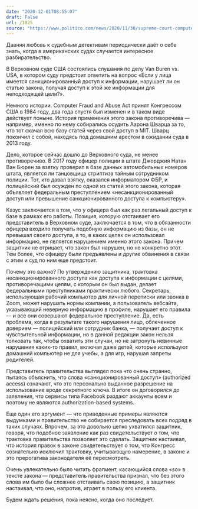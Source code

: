 ```yaml
---
date: "2020-12-01T08:55:07"
draft: False
url: /1825
source: "https://www.politico.com/news/2020/11/30/supreme-court-computer-crime-law-441441"
---
```


Давняя любовь к судебным детективам периодически даёт о себе знать, когда в американских судах случается интересное разбирательство. 

В Верховном суде США состоялись слушания по делу Van Buren vs. USA, в котором суду предстоит ответить на вопрос «Если у лица имеется санкционированный доступ к информации, нарушает ли он статью закона, получая доступ к этой же информации для неподходящей цели?».

Немного истории. Computer Fraud and Abuse Act принят Конгрессом США в 1984 году, два года спустя был изменен и в таком виде действует поныне. История применения этого закона противоречива — например, именно по нему собирались осудить Аарона Шварца за то, что тот скачал всю базу статей через свой доступ в MIT. Шварц покончил с собой, находясь под домашним арестом в ожидании суда в 2013 году.

Дело, которое сейчас дошло до Верховного суда, не менее противоречиво. В 2017 году офицер полиции в штате Джорджия Натан Ван Бюрен за взятку проверил в базе данных автомобильных номеров штата, является ли танцовщица стриптиза тайным сотрудником полиции. Тот, кто давал взятку, оказался информатором ФБР, и полицейский был осужден по одной из статей этого закона, которая объявляет федеральным преступлением «несанкционированный доступ или превышение санкционированного доступа к компьютеру».

Казус заключается в том, что у офицера был как раз легальный доступ к базе в рамках его работы. Позиция, которую отстаивает его представитель в Верховном суде, заключается в том, что в обязанности офицера входило получать подобную информацию из базы, он не превышал своего доступа, а то, в каких целях он использовал информацию, не является нарушением именно этого закона. Причем защитник не отрицает, что закон был нарушен, но не конкретно этот. Тем более, что офицеру были предъявлены и другие обвинения в связи с этим и суд по ним еще предстоит.

Почему это важно? По утверждению защитника, трактовка несанкционированного доступа как доступа к информации с целями, противоречащими целям, с которым он был выдан, делает федеральными преступниками практически любого. Секретарь, использующая рабочий компьютер для личной переписки или звонка в Zoom, может нарушать нормы компании, а пользователь вебсайта, указывающий неверную информацию в профиле, нарушает его правила — и все они совершают федеральное преступление. Да, есть проблема, когда в результате такого нарушения лицо, облеченное доверием — полицейский или сотрудник банка, — получает доступ к чувствительной информации, но в данной редакции закон нельзя толковать так, чтобы охватить эти случаи, но не затронуть невинные нарушения каких-то правил, включая даже детей, которые используют домашний компьютер не для учебы, а для игр, нарушая запреты родителей.

Представитель правительства выглядел пока что очень странно, пытаясь объяснить, что слова «санкционированный доступ» (authorized access) означают, что это персонально выданное разрешение на использование вроде секретного ключа. В итоге он договорился до заявления, что сервисы типа Facebook раздают аккаунты всем и поэтому не являются authorization-based systems. 

Еще один его аргумент — что приведенные примеры являются выдумками и правительство не собирается преследовать всех подряд в таких случаях. Впрочем, за это довольно цепко ухватился защитник, говоря, что подобное заявление как раз свидетельствует о том, что трактовка правительства позволяет это сделать. Защитник настаивал, что история правок в законе свидетельствует о том, что Конгресс сознательно исключил трактовку, учитывающую намерение, в законе и это прерогатива законодателя её пересмотреть.

Очень увлекательно было читать фрагмент, касающийся слова «so» в тексте закона — представитель правительства признал, что без этого слова им было бы сложнее отстаивать свою позицию, а защитник настаивал, что оно, напротив, играет в пользу его клиента.

Будем ждать решения, пока неясно, когда оно последует.
